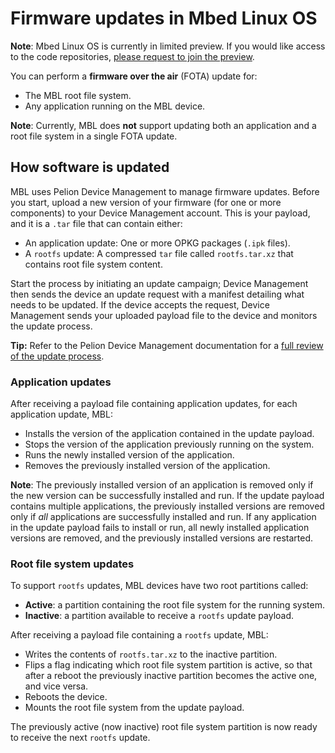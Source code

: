 # Firmware updates in Mbed Linux OS

<span class="notes">**Note**: Mbed Linux OS is currently in limited preview. If you would like access to the code repositories, [please request to join the preview](https://os.mbed.com/linux-os/).</span>

You can perform a **firmware over the air** (FOTA) update for:

* The MBL root file system.
* Any application running on the MBL device.

<span class="notes">**Note**: Currently, MBL does **not** support updating both an application and a root file system in a single FOTA update.</span>

## How software is updated

MBL uses Pelion Device Management to manage firmware updates. Before you start, upload a new version of your firmware (for one or more components) to your Device Management account. This is your payload, and it is a `.tar` file that can contain either:

* An application update: One or more OPKG packages (`.ipk` files).
* A `rootfs` update: A compressed `tar` file called `rootfs.tar.xz` that contains root file system content.

Start the process by initiating an update campaign; Device Management then sends the device an update request with a manifest detailing what needs to be updated. If the device accepts the request, Device Management sends your uploaded payload file to the device and monitors the update process.

<span class="tips">**Tip:** Refer to the Pelion Device Management documentation for a [full review of the update process](https://cloud.mbed.com/docs/latest/updating-firmware/index.html).</span>

### Application updates

After receiving a payload file containing application updates, for each application update, MBL:

* Installs the version of the application contained in the update payload.
* Stops the version of the application previously running on the system.
* Runs the newly installed version of the application.
* Removes the previously installed version of the application.

<span class="notes">**Note**: The previously installed version of an application is removed only if the new version can be successfully installed and run. If the update payload contains multiple applications, the previously installed versions are removed only if *all* applications are successfully installed and run. If any application in the update payload fails to install or run, all newly installed application versions are removed, and the previously installed versions are restarted.</span>

### Root file system updates

To support `rootfs` updates, MBL devices have two root partitions called:

* **Active**: a partition containing the root file system for the running system.
* **Inactive**: a partition available to receive a `rootfs` update payload.

After receiving a payload file containing a `rootfs` update, MBL:

* Writes the contents of `rootfs.tar.xz` to the inactive partition.
* Flips a flag indicating which root file system partition is active, so that after a reboot the previously inactive partition becomes the active one, and vice versa.
* Reboots the device.
* Mounts the root file system from the update payload.

The previously active (now inactive) root file system partition is now ready to receive the next `rootfs` update.
